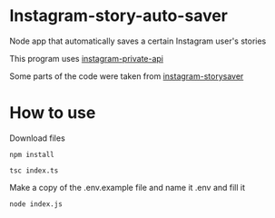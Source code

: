 # Instagram-story-auto-saver
Node app that automatically saves a certain Instagram user's stories

This program uses [instagram-private-api](https://github.com/dilame/instagram-private-api)

Some parts of the code were taken from [instagram-storysaver](https://github.com/Zipdox/instagram-storysaver)


# How to use
Download files

`` npm install ``

`` tsc index.ts ``

Make a copy of the .env.example file and name it .env and fill it

`` node index.js ``
